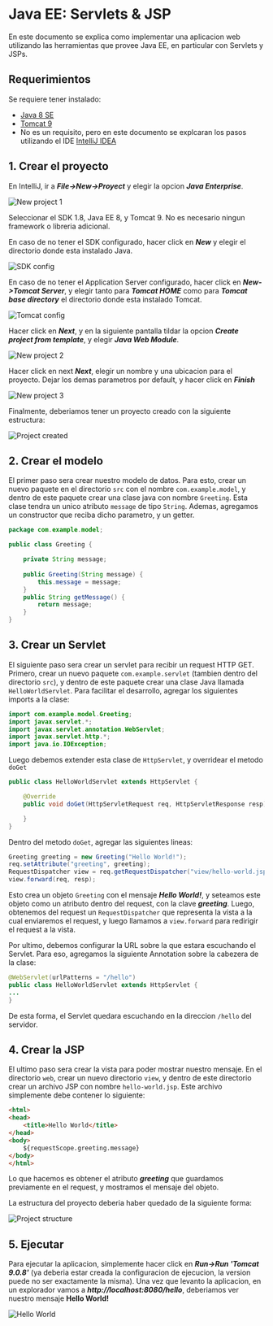 # Java EE: Servlets & JSP
En este documento se explica como implementar una aplicacion web utilizando las herramientas que provee Java EE, en particular con Servlets y JSPs.

## Requerimientos
Se requiere tener instalado:
 - [Java 8 SE](http://www.oracle.com/technetwork/java/javase/downloads/index.html)
 - [Tomcat 9](https://tomcat.apache.org/download-90.cgi)
 - No es un requisito, pero en este documento se explcaran los pasos utilizando el IDE [IntelliJ IDEA](https://www.jetbrains.com/idea/)

## 1. Crear el proyecto

En IntelliJ, ir a **_File->New->Proyect_** y elegir la opcion **_Java Enterprise_**.

<img src="./images/new-project-1.png" alt="New project 1">


Seleccionar el SDK 1.8, Java EE 8, y Tomcat 9. No es necesario ningun framework o libreria adicional.

En caso de no tener el SDK configurado, hacer click en **_New_** y elegir el directorio donde esta instalado Java.

<img src="./images/sdk-config.png" alt="SDK config">


En caso de no tener el Application Server configurado, hacer click en **_New->Tomcat Server_**,  y elegir tanto para **_Tomcat HOME_** como para **_Tomcat base directory_** el directorio donde esta instalado Tomcat.

<img src="./images/tomcat-config.png" alt="Tomcat config">


Hacer click en **_Next_**, y en la siguiente pantalla tildar la opcion **_Create project from template_**, y elegir **_Java Web Module_**.

<img src="./images/new-project-2.png" alt="New project 2">


Hacer click en next **_Next_**, elegir un nombre y una ubicacion para el proyecto. Dejar los demas parametros por default, y hacer click en **_Finish_**

<img src="./images/new-project-3.png" alt="New project 3">


Finalmente, deberiamos tener un proyecto creado con la siguiente estructura:

<img src="./images/project-created.png" alt="Project created">

## 2. Crear el modelo
El primer paso sera crear nuestro modelo de datos. Para esto, crear un nuevo paquete en el directorio `src` con el nombre `com.example.model`, y dentro de este paquete crear una clase java con nombre `Greeting`. Esta clase tendra un unico atributo `message` de tipo `String`. Ademas, agregamos un constructor que reciba dicho parametro, y un getter.
```java
package com.example.model;

public class Greeting {

    private String message;
    
    public Greeting(String message) {
        this.message = message;
    }
    public String getMessage() {
        return message;
    }
}
```

## 3. Crear un Servlet
El siguiente paso sera crear un servlet para recibir un request HTTP GET. Primero, crear un nuevo paquete `com.example.servlet` (tambien dentro del directorio `src`), y dentro de este paquete crear una clase Java llamada `HelloWorldServlet`.
Para facilitar el desarrollo, agregar los siguientes imports a la clase:
```java
import com.example.model.Greeting;
import javax.servlet.*;
import javax.servlet.annotation.WebServlet;
import javax.servlet.http.*;
import java.io.IOException;
```
Luego debemos extender esta clase de `HttpServlet`, y overridear el metodo `doGet`
```java
public class HelloWorldServlet extends HttpServlet {

    @Override
    public void doGet(HttpServletRequest req, HttpServletResponse resp) throws ServletException, IOException {

    }
}
````
Dentro del metodo `doGet`, agregar las siguientes lineas:
```java
Greeting greeting = new Greeting("Hello World!");
req.setAttribute("greeting", greeting);
RequestDispatcher view = req.getRequestDispatcher("view/hello-world.jsp");
view.forward(req, resp);
```
Esto crea un objeto `Greeting` con el mensaje **_Hello World!_**, y seteamos este objeto como un atributo dentro del request, con la clave **_greeting_**. Luego, obtenemos del request un `RequestDispatcher` que representa la vista a la cual enviaremos el request, y luego llamamos a `view.forward` para redirigir el request a la vista.

Por ultimo, debemos configurar la URL sobre la que estara escuchando el Servlet. Para eso, agregamos la siguiente Annotation sobre la cabezera de la clase:
```java
@WebServlet(urlPatterns = "/hello")
public class HelloWorldServlet extends HttpServlet {
...
}
```
De esta forma, el Servlet quedara escuchando en la direccion `/hello` del servidor.

## 4. Crear la JSP
El ultimo paso sera crear la vista para poder mostrar nuestro mensaje. En el directorio `web`, crear un nuevo directorio `view`, y dentro de este directorio crear un archivo JSP con nombre `hello-world.jsp`. Este archivo simplemente debe contener lo siguiente:
```html
<html>
<head>
    <title>Hello World</title>
</head>
<body>
    ${requestScope.greeting.message}
</body>
</html>
```
Lo que hacemos es obtener el atributo **_greeting_** que guardamos previamente en el request, y mostramos el mensaje del objeto.

La estructura del proyecto deberia haber quedado de la siguiente forma:

<img src="./images/project-structure.png" alt="Project structure">

## 5. Ejecutar
Para ejecutar la aplicacion, simplemente hacer click en **_Run->Run 'Tomcat 9.0.8'_** (ya deberia estar creada la configuracion de ejecucion, la version puede no ser exactamente la misma). Una vez que levanto la aplicacion, en un explorador vamos a **_http://localhost:8080/hello_**, deberiamos ver nuestro mensaje **Hello World!**

<img src="./images/hello-world.png" alt="Hello World">

